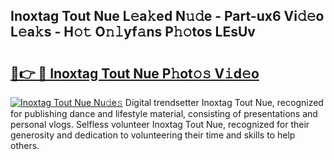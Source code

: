 ## Inoxtag Tout Nue L𝚎a𝚔ed N𝚞𝚍e - Part-ux6 Vi𝚍𝚎o L𝚎a𝚔s - H𝚘𝚝 O𝚗𝚕yf𝚊ns P𝚑𝚘tos LEsUv

# <h2><a href="http://kf5nxeq.oniu.top/?m=Inoxtag+Tout+Nue">🔗👉 🔴 Inoxtag Tout Nue P𝚑ot𝚘𝚜 V𝚒d𝚎o</a></h2>

[![Inoxtag Tout Nue Nu𝚍e𝚜](https://i.imgur.com/0qMVB7G.gif)](http://kf5nxeq.oniu.top/?m=Inoxtag+Tout+Nue)
Digital trendsetter Inoxtag Tout Nue, recognized for publishing dance and lifestyle material, consisting of presentations and personal vlogs. Selfless volunteer Inoxtag Tout Nue, recognized for their generosity and dedication to volunteering their time and skills to help others.  
